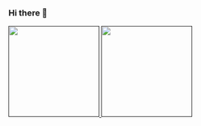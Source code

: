 ### Hi there 👋

<!--
**ahugofreire/ahugofreire** is a ✨ _special_ ✨ repository because its `README.md` (this file) appears on your GitHub profile.

Here are some ideas to get you started:

- 🔭 I’m currently working on ...
- 🌱 I’m currently learning ...
- 👯 I’m looking to collaborate on ...
- 🤔 I’m looking for help with ...
- 💬 Ask me about ...
- 📫 How to reach me: ...
- 😄 _Pronouns: ...
- ⚡ Fun fact: ...
-->

<div>
  <a href="">
  <img height="180em" src="https://github-readme-stats.vercel.app/api?username=ahugofreire&show_icons=true&theme=vue&include_all_commints=true&count_private=true"/>
  <img height="180em" src="https://github-readme-stats.vercel.app/api/top-langs/?username=ahugofreire&layout-compact&langs_count=16&theme=vue"/>  
</div>
